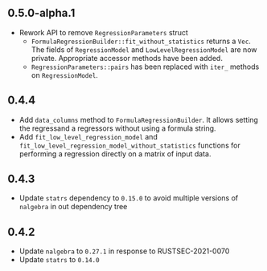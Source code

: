 ## 0.5.0-alpha.1
- Rework API to remove `RegressionParameters` struct
    - `FormulaRegressionBuilder::fit_without_statistics` returns a `Vec`.
       The fields of `RegressionModel` and `LowLevelRegressionModel` are now private. Appropriate accessor methods have been added.
    - `RegressionParameters::pairs` has been replaced with `iter_` methods on `RegressionModel`.

## 0.4.4
- Add `data_columns` method to `FormulaRegressionBuilder`.
  It allows setting the regressand a regressors without using a formula string.
- Add `fit_low_level_regression_model` and `fit_low_level_regression_model_without_statistics`
  functions for performing a regression directly on a matrix of input data.

## 0.4.3
- Update `statrs` dependency to `0.15.0` to avoid multiple versions of `nalgebra` in out dependency tree

## 0.4.2
- Update `nalgebra` to `0.27.1` in response to RUSTSEC-2021-0070
- Update `statrs` to `0.14.0`
